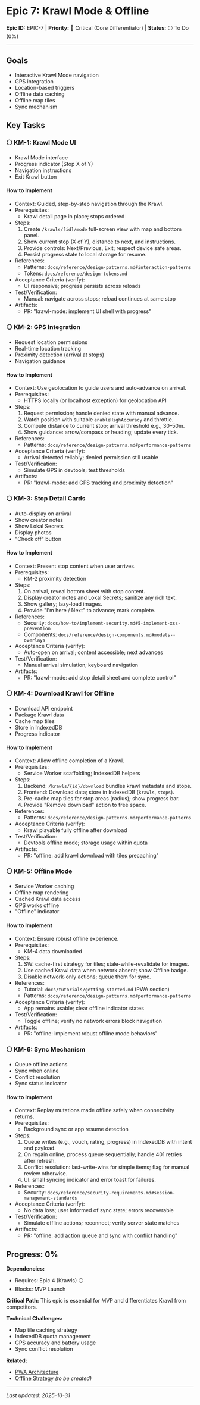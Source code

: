 # Epic 7: Krawl Mode & Offline

**Epic ID:** EPIC-7 | **Priority:** 🔴 Critical (Core Differentiator) | **Status:** ⚪ To Do (0%)

---

## Goals
- Interactive Krawl Mode navigation
- GPS integration
- Location-based triggers
- Offline data caching
- Offline map tiles
- Sync mechanism

## Key Tasks

### ⚪ KM-1: Krawl Mode UI
- Krawl Mode interface
- Progress indicator (Stop X of Y)
- Navigation instructions
- Exit Krawl button

#### How to Implement
- Context: Guided, step-by-step navigation through the Krawl.
- Prerequisites:
  - Krawl detail page in place; stops ordered
- Steps:
  1) Create `/krawls/[id]/mode` full-screen view with map and bottom panel.
  2) Show current stop (X of Y), distance to next, and instructions.
  3) Provide controls: Next/Previous, Exit; respect device safe areas.
  4) Persist progress state to local storage for resume.
- References:
  - Patterns: `docs/reference/design-patterns.md#interaction-patterns`
  - Tokens: `docs/reference/design-tokens.md`
- Acceptance Criteria (verify):
  - UI responsive; progress persists across reloads
- Test/Verification:
  - Manual: navigate across stops; reload continues at same stop
- Artifacts:
  - PR: "krawl-mode: implement UI shell with progress"

### ⚪ KM-2: GPS Integration
- Request location permissions
- Real-time location tracking
- Proximity detection (arrival at stops)
- Navigation guidance

#### How to Implement
- Context: Use geolocation to guide users and auto-advance on arrival.
- Prerequisites:
  - HTTPS locally (or localhost exception) for geolocation API
- Steps:
  1) Request permission; handle denied state with manual advance.
  2) Watch position with suitable `enableHighAccuracy` and throttle.
  3) Compute distance to current stop; arrival threshold e.g., 30–50m.
  4) Show guidance: arrow/compass or heading; update every tick.
- References:
  - Patterns: `docs/reference/design-patterns.md#performance-patterns`
- Acceptance Criteria (verify):
  - Arrival detected reliably; denied permission still usable
- Test/Verification:
  - Simulate GPS in devtools; test thresholds
- Artifacts:
  - PR: "krawl-mode: add GPS tracking and proximity detection"

### ⚪ KM-3: Stop Detail Cards
- Auto-display on arrival
- Show creator notes
- Show Lokal Secrets
- Display photos
- "Check off" button

#### How to Implement
- Context: Present stop content when user arrives.
- Prerequisites:
  - KM-2 proximity detection
- Steps:
  1) On arrival, reveal bottom sheet with stop content.
  2) Display creator notes and Lokal Secrets; sanitize any rich text.
  3) Show gallery; lazy-load images.
  4) Provide "I'm here / Next" to advance; mark complete.
- References:
  - Security: `docs/how-to/implement-security.md#5-implement-xss-prevention`
  - Components: `docs/reference/design-components.md#modals--overlays`
- Acceptance Criteria (verify):
  - Auto-open on arrival; content accessible; next advances
- Test/Verification:
  - Manual arrival simulation; keyboard navigation
- Artifacts:
  - PR: "krawl-mode: add stop detail sheet and complete control"

### ⚪ KM-4: Download Krawl for Offline
- Download API endpoint
- Package Krawl data
- Cache map tiles
- Store in IndexedDB
- Progress indicator

#### How to Implement
- Context: Allow offline completion of a Krawl.
- Prerequisites:
  - Service Worker scaffolding; IndexedDB helpers
- Steps:
  1) Backend: `/krawls/{id}/download` bundles krawl metadata and stops.
  2) Frontend: Download data; store in IndexedDB (`krawls`, `stops`).
  3) Pre-cache map tiles for stop areas (radius); show progress bar.
  4) Provide "Remove download" action to free space.
- References:
  - Patterns: `docs/reference/design-patterns.md#performance-patterns`
- Acceptance Criteria (verify):
  - Krawl playable fully offline after download
- Test/Verification:
  - Devtools offline mode; storage usage within quota
- Artifacts:
  - PR: "offline: add krawl download with tiles precaching"

### ⚪ KM-5: Offline Mode
- Service Worker caching
- Offline map rendering
- Cached Krawl data access
- GPS works offline
- "Offline" indicator

#### How to Implement
- Context: Ensure robust offline experience.
- Prerequisites:
  - KM-4 data downloaded
- Steps:
  1) SW: cache-first strategy for tiles; stale-while-revalidate for images.
  2) Use cached Krawl data when network absent; show Offline badge.
  3) Disable network-only actions; queue them for sync.
- References:
  - Tutorial: `docs/tutorials/getting-started.md` (PWA section)
  - Patterns: `docs/reference/design-patterns.md#performance-patterns`
- Acceptance Criteria (verify):
  - App remains usable; clear offline indicator states
- Test/Verification:
  - Toggle offline; verify no network errors block navigation
- Artifacts:
  - PR: "offline: implement robust offline mode behaviors"

### ⚪ KM-6: Sync Mechanism
- Queue offline actions
- Sync when online
- Conflict resolution
- Sync status indicator

#### How to Implement
- Context: Replay mutations made offline safely when connectivity returns.
- Prerequisites:
  - Background sync or app resume detection
- Steps:
  1) Queue writes (e.g., vouch, rating, progress) in IndexedDB with intent and payload.
  2) On regain online, process queue sequentially; handle 401 retries after refresh.
  3) Conflict resolution: last-write-wins for simple items; flag for manual review otherwise.
  4) UI: small syncing indicator and error toast for failures.
- References:
  - Security: `docs/reference/security-requirements.md#session-management-standards`
- Acceptance Criteria (verify):
  - No data loss; user informed of sync state; errors recoverable
- Test/Verification:
  - Simulate offline actions; reconnect; verify server state matches
- Artifacts:
  - PR: "offline: add action queue and sync with conflict handling"

## Progress: 0%

**Dependencies:**
- Requires: Epic 4 (Krawls) ⚪
- Blocks: MVP Launch

**Critical Path:** This epic is essential for MVP and differentiates Krawl from competitors.

**Technical Challenges:**
- Map tile caching strategy
- IndexedDB quota management
- GPS accuracy and battery usage
- Sync conflict resolution

**Related:**
- [PWA Architecture](../../explanation/architecture-overview.md)
- [Offline Strategy](../../how-to/implement-offline.md) *(to be created)*

---

*Last updated: 2025-10-31*

